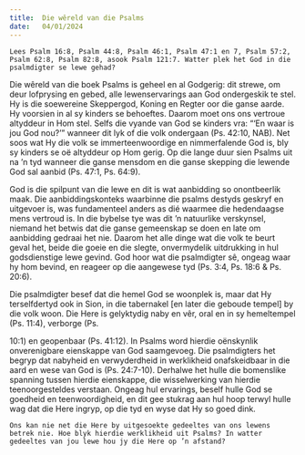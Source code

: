 ```yaml
---
title:  Die wêreld van die Psalms
date:   04/01/2024
---
```


`Lees Psalm 16:8, Psalm 44:8, Psalm 46:1, Psalm 47:1 en 7, Psalm 57:2, Psalm 62:8, Psalm 82:8, asook Psalm 121:7. Watter plek het God in die psalmdigter se lewe gehad?`

Die wêreld van die boek Psalms is geheel en al Godgerig: dit strewe, om deur lofprysing en gebed, alle lewenservarings aan God ondergeskik te stel. Hy is die soewereine Skeppergod, Koning en Regter oor die ganse aarde. Hy voorsien in al sy kinders se behoeftes. Daarom moet ons ons vertroue altyddeur in Hom stel. Selfs die vyande van God se kinders vra: “‘En waar is jou God nou?’” wanneer dit lyk of die volk ondergaan (Ps. 42:10, NAB). Net soos wat Hy die volk se immerteenwoordige en nimmerfalende God is, bly sy kinders se oë altyddeur op Hom gerig. Op die lange duur sien Psalms uit na ’n tyd wanneer die ganse mensdom en die ganse skepping die lewende God sal aanbid (Ps. 47:1, Ps. 64:9).

God is die spilpunt van die lewe en dit is wat aanbidding so onontbeerlik maak. Die aanbiddingskonteks waarbinne die psalms destyds geskryf en uitgevoer is, was fundamenteel anders as dié waarmee die hedendaagse mens vertroud is. In die bybelse tye was dit ’n natuurlike verskynsel, niemand het betwis dat die ganse gemeenskap se doen en late om aanbidding gedraai het nie. Daarom het alle dinge wat die volk te beurt geval het, beide die goeie en die slegte, onvermydelik uitdrukking in hul godsdienstige lewe gevind. God hoor wat die psalmdigter sê, ongeag waar hy hom bevind, en reageer op die aangewese tyd (Ps. 3:4, Ps. 18:6 & Ps. 20:6).

Die psalmdigter besef dat die hemel God se woonplek is, maar dat Hy terselfdertyd ook in Sion, in die tabernakel [en later die geboude tempel] by die volk woon. Die Here is gelyktydig naby en vêr, oral en in sy hemeltempel (Ps. 11:4), verborge (Ps.

10:1) en geopenbaar (Ps. 41:12). In Psalms word hierdie oënskynlik onverenigbare eienskappe van God saamgevoeg. Die psalmdigters het begryp dat nabyheid en verwyderdheid in werklikheid onafskeidbaar in die aard en wese van God is (Ps. 24:7-10). Derhalwe het hulle die bomenslike spanning tussen hierdie eienskappe, die wisselwerking van hierdie teenoorgesteldes verstaan. Ongeag hul ervarings, beself hulle God se goedheid en teenwoordigheid, en dit gee stukrag aan hul hoop terwyl hulle wag dat die Here ingryp, op die tyd en wyse dat Hy so goed dink.

`Ons kan nie net die Here by uitgesoekte gedeeltes van ons lewens betrek nie. Hoe blyk hierdie werklikheid uit Psalms? In watter gedeeltes van jou lewe hou jy die Here op ’n afstand?`